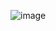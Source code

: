 ![image](https://github.com/GabrielToscanoML/SolarSystem/assets/68169956/ebbe9660-1546-4a0c-aa76-5aa3cdb7725a)
